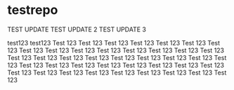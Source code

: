 # testrepo
TEST UPDATE
TEST UPDATE 2
TEST UPDATE 3

test123
test123
Test 123
Test 123
Test 123
Test 123
Test 123
Test 123
Test 123
Test 123
Test 123
Test 123
Test 123
Test 123
Test 123
Test 123
Test 123
Test 123
Test 123
Test 123
Test 123
Test 123
Test 123
Test 123
Test 123
Test 123
Test 123
Test 123
Test 123
Test 123
Test 123
Test 123
Test 123
Test 123
Test 123
Test 123
Test 123
Test 123
Test 123
Test 123
Test 123
Test 123
Test 123

